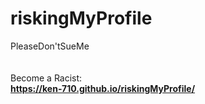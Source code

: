 # riskingMyProfile
PleaseDon'tSueMe
<br><br>
<br>Become a Racist:<b> <br>
https://ken-710.github.io/riskingMyProfile/
